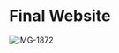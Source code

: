 # Final Website

![IMG-1872](https://user-images.githubusercontent.com/65611036/121820392-7d892a00-cc60-11eb-9016-b22fb05381f0.jpg)
